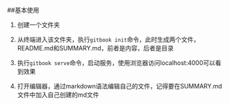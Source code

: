 ##基本使用

1. 创建一个文件夹

2. 从终端进入该文件夹，执行```gitbook init```命令，此时生成两个文件，README.md和SUMMARY.md，前者是内容，后者是目录

3. 执行```gitbook serve```命令，启动服务，使用浏览器访问localhost:4000可以看到效果

4. 打开编辑器，通过markdown语法编辑自己的文件，记得要在SUMMARY.md文件中加入自己创建的md文件
















